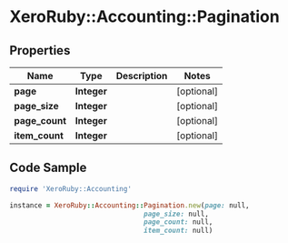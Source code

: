 # XeroRuby::Accounting::Pagination

## Properties

Name | Type | Description | Notes
------------ | ------------- | ------------- | -------------
**page** | **Integer** |  | [optional] 
**page_size** | **Integer** |  | [optional] 
**page_count** | **Integer** |  | [optional] 
**item_count** | **Integer** |  | [optional] 

## Code Sample

```ruby
require 'XeroRuby::Accounting'

instance = XeroRuby::Accounting::Pagination.new(page: null,
                                 page_size: null,
                                 page_count: null,
                                 item_count: null)
```



